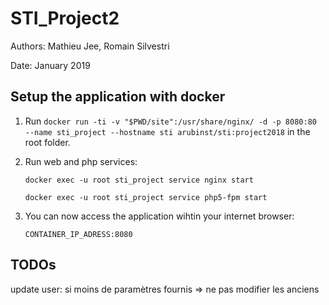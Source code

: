 # STI_Project2

Authors: Mathieu Jee, Romain Silvestri

Date: January 2019

## Setup the application with docker

1. Run `docker run -ti -v "$PWD/site":/usr/share/nginx/ -d -p 8080:80 --name sti_project --hostname sti arubinst/sti:project2018` in the root folder.

2. Run web and php services:

   `docker exec -u root sti_project service nginx start`

   `docker exec -u root sti_project service php5-fpm start`

3. You can now access the application wihtin your internet browser: 

   `CONTAINER_IP_ADRESS:8080`

## TODOs

update user: si moins de paramètres fournis => ne pas modifier les anciens